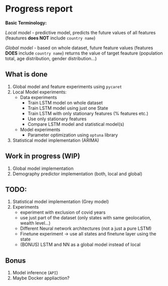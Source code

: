 # Progress report

**Basic Terminology:**

*Local model* - predictive model, predicts the future values of all features (feautures **does NOT** include `country name`)

*Global model* - based on whole dataset, future feature values (features **DOES** include `country name`) returns the value of target feauture (population total, age distribution, gender distribution...)

## What is done
1. Global model and feature experiments using `pycaret`
2. Local Model experiments:
    - Data experiments
        - Train LSTM model on whole dataset 
        - Train LSTM model using just one State 
        - Train LSTM with only stationary features (% features etc.)
        - Use only stationary features
        - Compare LSTM model and statistical model(s)
    - Model experiments
        - Parameter optimization using `optuna` library
3. Statistical model implementation (ARIMA)

## Work in progress (WIP)
1. Global model implementation
2. Demography predictor implementation (both, local and global)


## TODO:
1. Statistical model implementation (Grey model)
2. Experiments
    - experiment with exclusion of covid years
    - use just part of the dataset (only states with same geolocation, wealth level...)
    - Different Neural network architectures (not a just a pure LSTM)
    - Finetune experiment -> use all states and finetune layer using the state 
    - (BONUS) LSTM and NN as a global model instead of local 

## Bonus
1. Model inference (`API`)
2. Maybe Docker appliaction?